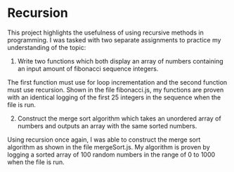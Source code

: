 # Recursion

This project highlights the usefulness of using recursive methods in programming.
I was tasked with two separate assignments to practice my understanding of the topic:

1. Write two functions which both display an array of numbers containing an input amount of fibonacci sequence integers.

The first function must use for loop incrementation and the second function must use recursion.
Shown in the file fibonacci.js, my functions are proven with an identical logging of the first 25 integers in the sequence when the file is run.

2. Construct the merge sort algorithm which takes an unordered array of numbers and outputs an array with the same sorted numbers.

Using recursion once again, I was able to construct the merge sort algorithm as shown in the file mergeSort.js.
My algorithm is proven by logging a sorted array of 100 random numbers in the range of 0 to 1000 when the file is run.
